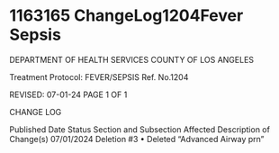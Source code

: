 # 1163165 ChangeLog1204Fever Sepsis

DEPARTMENT OF HEALTH SERVICES 
COUNTY OF LOS ANGELES 
 
Treatment Protocol:  FEVER/SEPSIS Ref. No.1204 
 
 
 
 
 
 
REVISED: 07-01-24 PAGE 1 OF 1 
 
CHANGE LOG 
 
Published 
Date 
Status Section and 
Subsection Affected 
Description of Change(s) 
07/01/2024 Deletion #3 
• Deleted “Advanced Airway prn”
